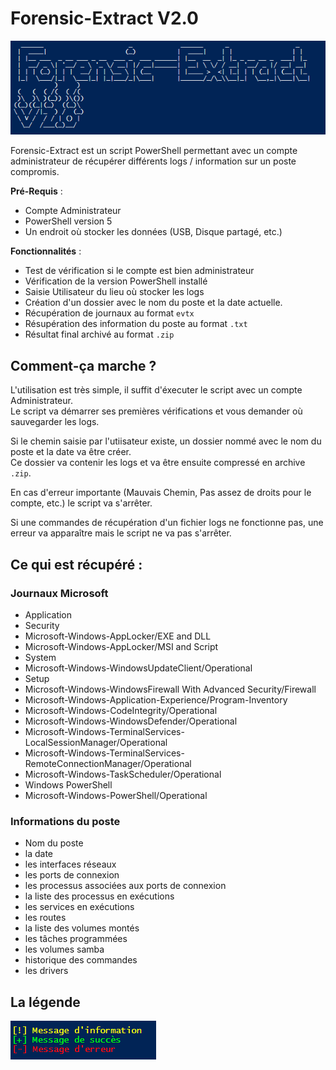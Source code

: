# Forensic-Extract V2.0

![Capture.PNG](Capture.PNG)


Forensic-Extract est un script PowerShell permettant avec un compte administrateur de récupérer différents logs / information sur un poste compromis.  

**Pré-Requis** :
- Compte Administrateur
- PowerShell version 5
- Un endroit où stocker les données (USB, Disque partagé, etc.)


**Fonctionnalités** :
- Test de vérification si le compte est bien administrateur
- Vérification de la version PowerShell installé
- Saisie Utilisateur du lieu où stocker les logs
- Création d'un dossier avec le nom du poste et la date actuelle.
- Récupération de journaux au format `evtx`
- Résupération des information du poste au format `.txt`
- Résultat final archivé au format `.zip`

## **Comment-ça marche ?**

L'utilisation est très simple, il suffit d'éxecuter le script avec un compte Administrateur.  
Le script va démarrer ses premières vérifications et vous demander où sauvegarder les logs.  

Si le chemin saisie par l'utiisateur existe, un dossier nommé avec le nom du poste et la date va être créer.  
Ce dossier va contenir les logs et va être ensuite compressé en archive `.zip`.  

En cas d'erreur importante (Mauvais Chemin, Pas assez de droits pour le compte, etc.) le script va s'arrêter.

Si une commandes de récupération d'un fichier logs ne fonctionne pas, une erreur va apparaître mais le script ne va pas s'arrêter.  

## **Ce qui est récupéré** :

### Journaux Microsoft
-  Application 
- Security
- Microsoft-Windows-AppLocker/EXE and DLL
- Microsoft-Windows-AppLocker/MSI and Script
- System
- Microsoft-Windows-WindowsUpdateClient/Operational
- Setup
- Microsoft-Windows-WindowsFirewall With Advanced Security/Firewall
- Microsoft-Windows-Application-Experience/Program-Inventory
- Microsoft-Windows-CodeIntegrity/Operational
- Microsoft-Windows-WindowsDefender/Operational
- Microsoft-Windows-TerminalServices-LocalSessionManager/Operational
- Microsoft-Windows-TerminalServices-RemoteConnectionManager/Operational
- Microsoft-Windows-TaskScheduler/Operational
- Windows PowerShell
- Microsoft-Windows-PowerShell/Operational

### Informations du poste
- Nom du poste 
- la date
- les interfaces réseaux
- les ports de connexion 
- les processus associées aux ports de connexion
- la liste des processus en exécutions 
- les services en exécutions 
- les routes
- la liste des volumes montés
- les tâches programmées 
- les volumes samba
- historique des commandes
- les drivers 


## **La légende**
![legende.png](legende.png)
